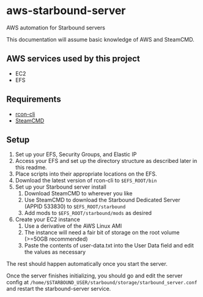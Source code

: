 # aws-starbound-server
AWS automation for Starbound servers

This documentation will assume basic knowledge of AWS and SteamCMD.

## AWS services used by this project
- EC2
- EFS

## Requirements
- [rcon-cli](https://github.com/itzg/rcon-cli)
- [SteamCMD](https://developer.valvesoftware.com/wiki/SteamCMD)

## Setup
1. Set up your EFS, Security Groups, and Elastic IP
1. Access your EFS and set up the directory structure as described later in this readme.
1. Place scripts into their appropriate locations on the EFS.
1. Download the latest version of rcon-cli to `$EFS_ROOT/bin`
1. Set up your Starbound server install
    1. Download SteamCMD to wherever you like
    1. Use SteamCMD to download the Starbound Dedicated Server (APPID 533830) to `$EFS_ROOT/starbound`
    1. Add mods to `$EFS_ROOT/starbound/mods` as desired
1. Create your EC2 instance
    1. Use a derivative of the AWS Linux AMI
    1. The instance will need a fair bit of storage on the root volume (>=50GB recommended)
    1. Paste the contents of user-data.txt into the User Data field and edit the values as necessary

The rest should happen automatically once you start the server.

Once the server finishes initializing, you should go and edit the server config at `/home/$STARBOUND_USER/starbound/storage/starbound_server.conf`
and restart the starbound-server service.
